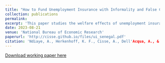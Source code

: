 ```yaml
---
title: "How to Fund Unemployment Insurance with Informality and False Claims: Evidence from Senegal"
collection: publications
permalink: 
excerpt: 'This paper studies the welfare effects of unemployment insurance (UI) in low-income countries characterized by high levels of informality, weak enforcement of UI claims, and job search frictions. We assess the impact of UI on workers’ welfare in the presence of moral hazard and liquidity constraints. Our analysis highlights the significance of the UI scheme design on workers’ welfare and identifies potential funding constraints in implementing UI in imperfect labor markets. Using a custom labor force survey conducted in Senegal, we estimate the key parameters of an extended Chetty (2006) model incorporating an informal sector, and we evaluate the welfare implications of three different UI schemes with varying degrees of enforcement and funding sources. Our results demonstrate that workers respond to UI benefits and that welfare gains depend on the design of the UI system. We find that broad-based taxation through a VAT, inflation tax, or external funding can compensate for weak enforcement (ie, high false UI claim rates), leading to substantial and quantifiable welfare gains. Moreover, safety net expansions reduce loan default rates, potentially fostering greater credit access. This study suggests that increasing the prevalence of UI in low-income countries could raise standard measures of consumer welfare.'
date: 2023-08-21
venue: 'National Bureau of Economic Research'
paperurl: 'http://cisse.github.io/files/ui_senegal.pdf'
citation: 'Ndiaye, A., Herkenhoff, K. F., Cisse, A., Dell'Acqua, A., & Mbaye, A. A. (2023). How to Fund Unemployment Insurance with Informality and False Claims: Evidence from Senegal (No. w31571). National Bureau of Economic Research.'
---
```


[Download working paper here](http://cisse.github.io/files/ui_senegal.pdf)

